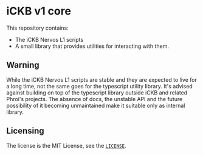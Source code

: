 # iCKB v1 core

This repository contains:

- The iCKB Nervos L1 scripts
- A small library that provides utilities for interacting with them.

## Warning

While the iCKB Nervos L1 scripts are stable and they are expected to live for a long time, not the same goes for the typescript utility library. It's advised against building on top of the typescript library outside iCKB and related Phroi's projects. The absence of docs, the unstable API and the future possibility of it becoming unmaintained make it suitable only as internal library.

## Licensing

The license is the MIT License, see the [`LICENSE`](./LICENSE).
